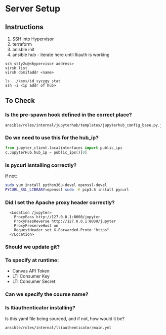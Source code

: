 # Server Setup

## Instructions

1.  SSH into Hypervisor
2.  terraform
3.  anisble init
4.  ansible hub - iterate here until ltiauth is working

```
ssh stty2u@<hypervisor address>
virsh list
virsh domifaddr <name>

ls ../keys/id_syzygy_stat
ssh -i <ip addr of hub>
```

## To Check

### Is the pre-spawn hook defined in the correct place?

```
ansible/roles/internal/jupyterhub/templates/jupyterhub_config_base.py.j2
```

### Do we need to use this for the hub_ip?

```python
from jupyter_client.localinterfaces import public_ips
c.JupyterHub.hub_ip = public_ips()[0]
```

### Is pycurl isntalling correctly?

If not:

```sh
sudo yum install python36u-devel openssl-devel
PYCURL_SSL_LIBRARY=openssl sudo -E pip3.6 install pycurl
```

### Did I set the Apache proxy header correctly?

```
  <Location /jupyter>
    ProxyPass http://127.0.0.1:8000/jupyter
    ProxyPassReverse http://127.0.0.1:8000/jupyter
    ProxyPreserveHost on
    RequestHeader set X-Forwarded-Proto "https"
  </Location>
```

### Should we update git?

### To specify at runtime:

- Canvas API Token
- LTI Consumer Key
- LTI Consumer Secret

### Can we specify the course name?

### Is ltiauthenticator installing?

Is this yaml file being sourced, and if not, how would it be?

```
ansible/roles/internal/ltiauthenticator/main.yml
```
